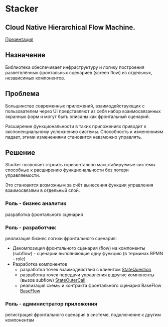 # Stacker

## Cloud Native Hierarchical Flow Machine.

<a href="conception/presentation3.pdf">
Презентация
</a>

## Назначение
Библиотека обеспечивает инфраструктуру и логику построения разветвлённых фронтальных сценариев (screen flow)
из отдельных, независимых компонентов.

## Проблема
Большинство современных приложений, взаимодействующих с пользователем через UI представляют из себя
набор взаимосвязанных экранных форм и могут быть описаны как фронтальный сценарий.

Расширение функциональности в таких приложениях приводит к экспоненциальному усложнению системы. 
Способность к измененииям падает, этими изменениями становится невзможно управлять.

## Решение
Stacker позволяет строить горизонтально масштабируемые системы способные к 
расширению функциональности без потери управляемости.

Это становится возможным за счёт вынесения функции управления взаимосвязями в отдельный слой.

### Роль - бизнес аналитик
разработка фронтального сценария

### Роль - разработчик
реализация бизнес логики фронтального сценария:

- Декомпозиция фронтального сценария (flow) 
  на компоненты (subflow) - сценарии выполняющие 
  одну функцию (в терминах BPMN - role)
- Разработка компонентов
    - разработка точек взаимодействия с клиентом 
    [StateQuestion](./stacker-flow/src/main/java/io/github/krieven/stacker/flow/StateQuestion.java) 
    - разработка точек передачи управления в другие компоненты (вызов subflow) 
    [StateOuterCall](./stacker-flow/src/main/java/io/github/krieven/stacker/flow/StateOuterCall.java) 
    - реализация схемы и контракта фронтального сценария BaseFlow
    [BaseFlow](./stacker-flow/src/main/java/io/github/krieven/stacker/flow/BaseFlow.java) 

### Роль - администратор приложения
регистрация фронтального сценария в системе, подключение к другим компонентам